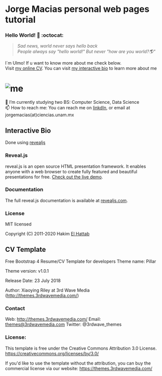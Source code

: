 # Jorge Macias personal web pages tutorial


### Hello World! 👋 :octocat:	
> *Sad news, world never says hello back* <br/>
> *People always say "hello world!" But never "how are you world?🌎"*

I´m Ulmo! If u want to know more about me check below.  
Visit [my online CV](https://ulmomacias.github.io).
You can visit [my interactive bio](https://ulmomacias.github.io/Bio.html) to learn more about me


# ![me](https://media2.giphy.com/media/QyhbMNsMlmR5I1kgGn/giphy.gif)

🔭 I’m currently studying two BS: Computer Science, Data Science <br/>
📫 How to reach me: You can reach me on [linkdIn](https://www.linkedin.com/in/ulmo-macias/), or email at jorgemacias(at)ciencias.unam.mx


## Interactive Bio

Done using [revealjs](https://revealjs.com)
### Reveal.js

reveal.js is an open source HTML presentation framework. It enables anyone with a web browser to create fully featured and beautiful presentations for free. [Check out the live demo](https://revealjs.com/).
### Documentation
The full reveal.js documentation is available at [revealjs.com](https://revealjs.com).
### License

MIT licensed

Copyright (C) 2011-2020 Hakim [El Hattab](https://hakim.se)

## CV Template


Free Bootstrap 4 Resume/CV Template for developers
Theme name: Pillar

Theme version: v1.0.1

Release Date: 23 July 2018

Author: Xiaoying Riley at 3rd Wave Media (http://themes.3rdwavemedia.com/)

### Contact
Web: http://themes.3rdwavemedia.com/
Email: themes@3rdwavemedia.com
Twitter: @3rdwave_themes

### License: 
This template is free under the Creative Commons Attribution 3.0 License.
https://creativecommons.org/licenses/by/3.0/

If you'd like to use the template without the attribution, you can buy the commercial license via our website: https://themes.3rdwavemedia.com/

